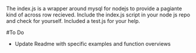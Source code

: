 The index.js is a wrapper around mysql for nodejs to provide a pagiante kind of across row recieved.
Include the index.js script in your node js repo and check for yourself.
Included a test.js for your help.


#To Do
- Update Readme with specific examples and function overviews
